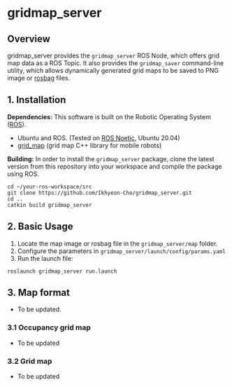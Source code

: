 # gridmap_server

## Overview
gridmap_server provides the `gridmap_server` ROS Node, which offers grid map data as a ROS Topic. It also provides the `gridmap_saver` command-line utility, which allows dynamically generated grid maps to be saved to PNG image or [rosbag](https://wiki.ros.org/rosbag) files. 

## 1. Installation
**Dependencies:** This software is built on the Robotic Operating System ([ROS](https://www.ros.org/)).
- Ubuntu and ROS. (Tested on [ROS Noetic](https://wiki.ros.org/noetic), Ubuntu 20.04)
- [grid_map](https://github.com/ANYbotics/grid_map) (grid map C++ library for mobile robots)

**Building:** In order to install the `gridmap_server` package, clone the latest version from this repository into your workspace and compile the package using ROS.
  ```
  cd ~/your-ros-workspace/src
  git clone https://github.com/Ikhyeon-Cho/gridmap_server.git
  cd ..
  catkin build gridmap_server
  ```

## 2. Basic Usage
1. Locate the map image or rosbag file in the `gridmap_server/map` folder.
2. Configure the parameters in `gridmap_server/launch/config/params.yaml`
3. Run the launch file:
  ```
  roslaunch gridmap_server run.launch
  ```

## 3. Map format
- To be updated.
<!-- Maps manipulated by the tools in this package are  -->

### 3.1 Occupancy grid map
- To be updated

### 3.2 Grid map
- To be updated
